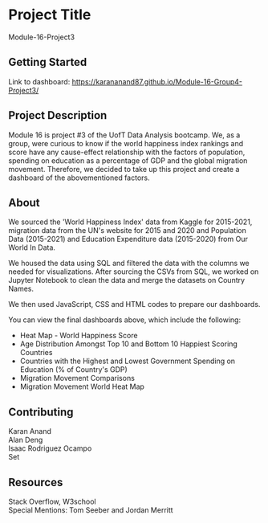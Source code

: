 # Project Title
Module-16-Project3

## Getting Started
Link to dashboard: https://karananand87.github.io/Module-16-Group4-Project3/

## Project Description
Module 16 is project #3 of the UofT Data Analysis bootcamp. We, as a group, were curious to know if the world happiness index rankings and score have any cause-effect relationship with the factors of population, spending on education as a percentage of GDP and the global migration movement. Therefore, we decided to take up this project and create a dashboard of the abovementioned factors. 

## About
We sourced the 'World Happiness Index' data from Kaggle for 2015-2021, migration data from the UN's website for 2015 and 2020 and Population Data (2015-2021) and Education Expenditure data (2015-2020) from Our World In Data.

We housed the data using SQL and filtered the data with the columns we needed for visualizations. After sourcing the CSVs from SQL, we worked on Jupyter Notebook to clean the data and merge the datasets on Country Names.

We then used JavaScript, CSS and HTML codes to prepare our dashboards.

You can view the final dashboards above, which include the following:
* Heat Map - World Happiness Score
* Age Distribution Amongst Top 10 and Bottom 10 Happiest Scoring Countries
* Countries with the Highest and Lowest Government Spending on Education (% of Country's GDP) 
* Migration Movement Comparisons
* Migration Movement World Heat Map

## Contributing
Karan Anand <br />
Alan Deng <br />
Isaac Rodriguez Ocampo <br />
Set 


## Resources
Stack Overflow, W3school <br /> 
Special Mentions: Tom Seeber and Jordan Merritt
